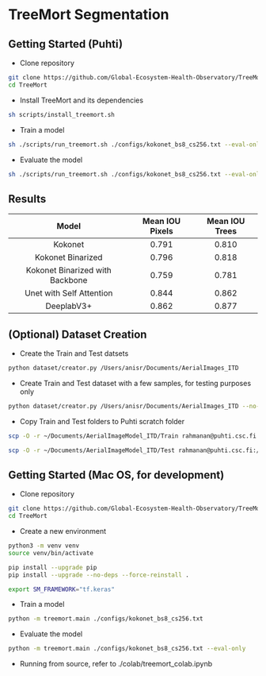 # TreeMort Segmentation

## Getting Started (Puhti)

- Clone repository

```bash
git clone https://github.com/Global-Ecosystem-Health-Observatory/TreeMort.git
cd TreeMort
```

- Install TreeMort and its dependencies

```bash
sh scripts/install_treemort.sh
```

- Train a model

```bash
sh ./scripts/run_treemort.sh ./configs/kokonet_bs8_cs256.txt --eval-only false
```

- Evaluate the model
```bash
sh ./scripts/run_treemort.sh ./configs/kokonet_bs8_cs256.txt --eval-only true
```

## Results

| Model                             | Mean IOU Pixels   | Mean IOU Trees    |
| :-------------------------------: | :---------------: | :---------------: |
| Kokonet                           | 0.791             | 0.810             |
| Kokonet Binarized                 | 0.796             | 0.818             |
| Kokonet Binarized with Backbone   | 0.759             | 0.781             |
| Unet with Self Attention          | 0.844             | 0.862             |
| DeeplabV3+                        | 0.862             | 0.877             |

## (Optional) Dataset Creation

- Create the Train and Test datsets

```bash
python dataset/creator.py /Users/anisr/Documents/AerialImages_ITD
```

- Create Train and Test dataset with a few samples, for testing purposes only

```bash
python dataset/creator.py /Users/anisr/Documents/AerialImages_ITD --no-of-samples 2 
```

- Copy Train and Test folders to Puhti scratch folder

```bash
scp -O -r ~/Documents/AerialImageModel_ITD/Train rahmanan@puhti.csc.fi:/scratch/project_2008436/rahmanan/AerialImageModel_ITD/Train

scp -O -r ~/Documents/AerialImageModel_ITD/Test rahmanan@puhti.csc.fi:/scratch/project_2008436/rahmanan/AerialImageModel_ITD/Test
```

## Getting Started (Mac OS, for development)

- Clone repository

```bash
git clone https://github.com/Global-Ecosystem-Health-Observatory/TreeMort.git
cd TreeMort
```

- Create a new environment

```bash
python3 -m venv venv
source venv/bin/activate

pip install --upgrade pip
pip install --upgrade --no-deps --force-reinstall .

export SM_FRAMEWORK="tf.keras"
```

- Train a model

```bash
python -m treemort.main ./configs/kokonet_bs8_cs256.txt
```

- Evaluate the model
```bash
python -m treemort.main ./configs/kokonet_bs8_cs256.txt --eval-only
```

- Running from source, refer to ./colab/treemort_colab.ipynb